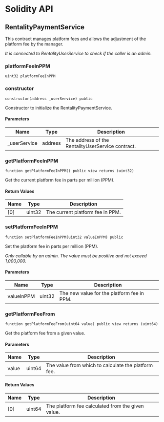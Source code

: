 # Solidity API

## RentalityPaymentService

This contract manages platform fees and allows the adjustment of the platform fee by the manager.

_It is connected to RentalityUserService to check if the caller is an admin._

### platformFeeInPPM

```solidity
uint32 platformFeeInPPM
```

### constructor

```solidity
constructor(address _userService) public
```

Constructor to initialize the RentalityPaymentService.

#### Parameters

| Name          | Type    | Description                                       |
| ------------- | ------- | ------------------------------------------------- |
| \_userService | address | The address of the RentalityUserService contract. |

### getPlatformFeeInPPM

```solidity
function getPlatformFeeInPPM() public view returns (uint32)
```

Get the current platform fee in parts per million (PPM).

#### Return Values

| Name | Type   | Description                      |
| ---- | ------ | -------------------------------- |
| [0]  | uint32 | The current platform fee in PPM. |

### setPlatformFeeInPPM

```solidity
function setPlatformFeeInPPM(uint32 valueInPPM) public
```

Set the platform fee in parts per million (PPM).

_Only callable by an admin. The value must be positive and not exceed 1,000,000._

#### Parameters

| Name       | Type   | Description                                |
| ---------- | ------ | ------------------------------------------ |
| valueInPPM | uint32 | The new value for the platform fee in PPM. |

### getPlatformFeeFrom

```solidity
function getPlatformFeeFrom(uint64 value) public view returns (uint64)
```

Get the platform fee from a given value.

#### Parameters

| Name  | Type   | Description                                         |
| ----- | ------ | --------------------------------------------------- |
| value | uint64 | The value from which to calculate the platform fee. |

#### Return Values

| Name | Type   | Description                                       |
| ---- | ------ | ------------------------------------------------- |
| [0]  | uint64 | The platform fee calculated from the given value. |
